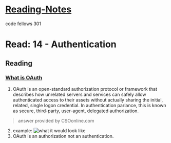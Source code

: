 # [Reading-Notes](https://alsosteve.github.io/reading-notes/)
code fellows 301

# Read: 14 - Authentication

## Reading

### [What is OAuth](https://www.csoonline.com/article/3216404/what-is-oauth-how-the-open-authorization-framework-works.html)
1. OAuth is an open-standard authorization protocol or framework that describes how unrelated servers and services can safely allow authenticated access to their assets without actually sharing the initial, related, single logon credential. In authentication parlance, this is known as secure, third-party, user-agent, delegated authorization.
> answer provided by CSOonline.com

2. example:
![what it would look like](https://i.stack.imgur.com/Wtt0y.png)
3. OAuth is an authorization not an authentication.